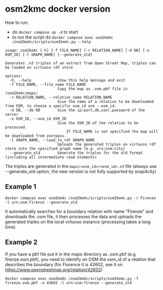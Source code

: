 # osm2kmc docker version
How to run:
- do `docker compose up -d` to start
- to run the script do `docker compose exec osm2km4c /osm2km4c/scripts/osm2km4c.py --help`
```
usage: osm2km4c [-h] [-f FILE_NAME] [-r RELATION_NAME] [-d DB] [-o OSM_ID] [-l GRAPH_NAME] [--generate_old]

Generates .n3 triples of an extract from Open Street Map, triples can be loaded on virtuoso rdf store

options:
  -h, --help            show this help message and exit
  -f FILE_NAME, --file_name FILE_NAME
                        Copy the map as .osm.pbf file in /osm2km4c/maps/
  -r RELATION_NAME, --relation_name RELATION_NAME
                        Give the name of a relation to be downloaded from OSM, to choose a specific osm_id use --osm_id.
  -d DB, --db DB        Give the ip:port,db,user,password of the server
  -o OSM_ID, --osm_id OSM_ID
                        Give the OSM_ID of the relation to be processed.
                            If FILE_NAME is not specified the map will be downloaded from overpass.
  -l GRAPH_NAME, --load_to_rdf GRAPH_NAME
                        Uploads the generated triples on virtuoso rdf store into the specified graph name (e.g. urn:osm:city)
  --generate_old        Generate the triples for the old format (including all intermediate road elements)
```

The triples are generated in the `maps/<osm_id>/<osm_id>.n3` file (always use --generate_old option, the new version is not fully supported by snap4city)

## Example 1

`docker compose exec osm2km4c /osm2km4c/scripts/osm2km4c.py -r Firenze -l urn:osm:firenze --generate_old`

It automatically searches for a boundary relation with name "Firenze" and downloads the .osm file, it then processes the data and uploads the generated triples on the local virtuoso instance (processing takes a long time).

## Example 2

If you have a pbf file put it in the maps directory as .osm.pbf (e.g. firenze.osm.pbf), you need to identify on OSM the osm_id of a relation that describes the boundary (for Florence it is 42602, see it on https://www.openstreetmap.org/relation/42602)

`docker compose exec osm2km4c /osm2km4c/scripts/osm2km4c.py -f firenze.osm.pbf -o 42602 -l urn:osm:firenze --generate_old`
